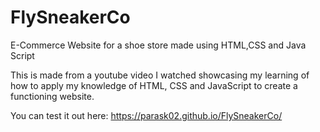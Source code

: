 # FlySneakerCo
E-Commerce Website for a shoe store made using HTML,CSS and Java Script

This is made from a youtube video I watched showcasing my learning of how to apply my knowledge of HTML, CSS and JavaScript to create a functioning website.

You can test it out here: https://parask02.github.io/FlySneakerCo/
